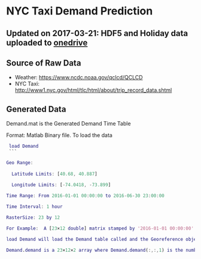 # NYC Taxi Demand Prediction


## Updated on 2017-03-21: HDF5 and Holiday data uploaded to [onedrive](https://facilities-my.sharepoint.com/personal/lz2484_columbia_edu/_layouts/15/guestaccess.aspx?folderid=1e27ef8057af4432fbc2d940480dd482d&authkey=AYgG5cth5d2MJGG8LNFQ2qQ)

## Source of Raw Data

* Weather: https://www.ncdc.noaa.gov/qclcd/QCLCD
* NYC Taxi: http://www1.nyc.gov/html/tlc/html/about/trip_record_data.shtml

## Generated Data

  Demand.mat is the Generated Demand Time Table
  
  Format: Matlab Binary file. To load the data
  
  ```Matlab
  load Demand
  ```
  
  Geo Range: 
    
    Latitude Limits: [40.68, 40.887]
    
    Longitude Limits: [-74.0418, -73.899]
  
  Time Range: From 2016-01-01 00:00:00 to 2016-06-30 23:00:00
 
  Time Interval: 1 hour
  
  RasterSize: 23 by 12

  For Example:  A [23×12 double] matrix stamped by '2016-01-01 00:00:00' is the number of persons picked up in each cell from 00:00:00 till 00:59:59

  load Demand will load the Demand table called and the Georeference object named R

Demand.demand is a 23×12×2 array where Demand.demand(:,:,1) is the number of pickups and Demand.demand(:,:,2) is the number of dropoffs
